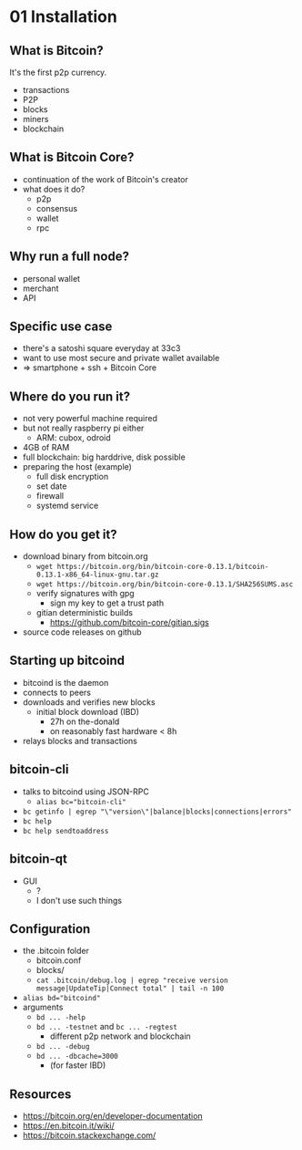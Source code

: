 01 Installation
===

What is Bitcoin?
---
It's the first p2p currency.

* transactions
* P2P
* blocks
* miners
* blockchain

What is Bitcoin Core?
---
* continuation of the work of
    Bitcoin's creator
* what does it do?
    * p2p
    * consensus
    * wallet
    * rpc

Why run a full node?
---
* personal wallet
* merchant
* API

Specific use case
---
* there's a satoshi square
    everyday at 33c3
* want to use most secure and
    private wallet available
* => smartphone + ssh + Bitcoin Core

Where do you run it?
---
* not very powerful machine required
* but not really raspberry pi either
    * ARM: cubox, odroid
* 4GB of RAM
* full blockchain: big harddrive,
    disk possible
* preparing the host (example)
    * full disk encryption
    * set date
    * firewall
    * systemd service

How do you get it?
---
* download binary from bitcoin.org
    * `wget https://bitcoin.org/bin/bitcoin-core-0.13.1/bitcoin-0.13.1-x86_64-linux-gnu.tar.gz`
    * `wget https://bitcoin.org/bin/bitcoin-core-0.13.1/SHA256SUMS.asc`
    * verify signatures with gpg
        * sign my key to get a trust path
    * gitian deterministic builds
        * https://github.com/bitcoin-core/gitian.sigs
* source code releases on github

Starting up bitcoind
---
* bitcoind is the daemon
* connects to peers
* downloads and verifies new blocks
    * initial block download (IBD)
        * 27h on the-donald
        * on reasonably fast hardware < 8h
* relays blocks and transactions

bitcoin-cli
---
* talks to bitcoind using JSON-RPC
    * `alias bc="bitcoin-cli"`
* `bc getinfo | egrep "\"version\"|balance|blocks|connections|errors"`
* `bc help`
* `bc help sendtoaddress`

bitcoin-qt
---
* GUI
    * ?
    * I don't use such things

Configuration
---
* the .bitcoin folder
    * bitcoin.conf
    * blocks/
    * `cat .bitcoin/debug.log | egrep "receive version message|UpdateTip|Connect total" | tail -n 100`
* `alias bd="bitcoind"`
* arguments
    * `bd ... -help`
    * `bd ... -testnet` and `bc ... -regtest`
        * different p2p network and blockchain
    * `bd ... -debug`
    * `bd ... -dbcache=3000`
        * (for faster IBD)

Resources
---
* https://bitcoin.org/en/developer-documentation
* https://en.bitcoin.it/wiki/
* https://bitcoin.stackexchange.com/
